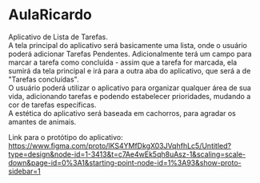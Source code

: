 # AulaRicardo

Aplicativo de Lista de Tarefas. <br>
  A tela principal do aplicativo será basicamente uma lista, onde o usuário poderá adicionar Tarefas Pendentes. Adicionalmente terá um campo para marcar a tarefa como concluída - assim que a tarefa for marcada, ela sumirá da tela principal e irá para a outra aba do aplicativo, que será a de "Tarefas concluídas". <br>
  O usuário poderá utilizar o aplicativo para organizar qualquer área de sua vida, adicionando tarefas e podendo estabelecer prioridades, mudando a cor de tarefas específicas. <br>
  A estética do aplicativo será baseada em cachorros, para agradar os amantes de animais.<br>

  Link para o protótipo do aplicativo: https://www.figma.com/proto/lKS4YMfDkgX03JVqhfhLc5/Untitled?type=design&node-id=1-3413&t=c7Ae4wEk5qh8uAsz-1&scaling=scale-down&page-id=0%3A1&starting-point-node-id=1%3A93&show-proto-sidebar=1
  
